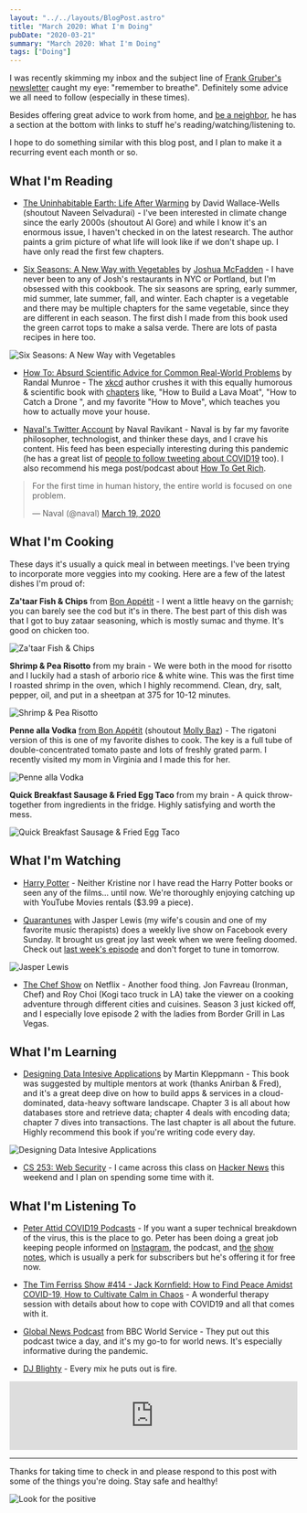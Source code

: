 ```yaml
---
layout: "../../layouts/BlogPost.astro"
title: "March 2020: What I'm Doing"
pubDate: "2020-03-21"
summary: "March 2020: What I'm Doing"
tags: ["Doing"]
---
```


<div id="fb-root"></div>
<script async defer crossorigin="anonymous" src="https://connect.facebook.net/en_US/sdk.js#xfbml=1&version=v6.0&appId=83803125734&autoLogAppEvents=1"></script>

I was recently skimming my inbox and the subject line of [Frank Gruber's newsletter](https://tinyletter.com/frankgruber) caught my eye: "remember to breathe". Definitely some advice we all need to follow (especially in these times).

Besides offering great advice to work from home, and [be a neighbor](https://beaneighborcampaign.com/), he has a section at the bottom with links to stuff he's reading/watching/listening to.

I hope to do something similar with this blog post, and I plan to make it a recurring event each month or so.

## What I'm Reading

- [The Uninhabitable Earth: Life After Warming](https://www.amazon.com/dp/B07GVPFH5V/ref=dp-kindle-redirect?_encoding=UTF8&btkr=1) by David Wallace-Wells (shoutout Naveen Selvadurai) - I've been interested in climate change since the early 2000s (shoutout Al Gore) and while I know it's an enormous issue, I haven't checked in on the latest research. The author paints a grim picture of what life will look like if we don't shape up. I have only read the first few chapters.

- [Six Seasons: A New Way with Vegetables](https://www.amazon.com/dp/B01L83TSVE/ref=dp-kindle-redirect?_encoding=UTF8&btkr=1) by [Joshua McFadden](https://twitter.com/joshua_mcfadden) - I have never been to any of Josh's restaurants in NYC or Portland, but I'm obsessed with this cookbook. The six seasons are spring, early summer, mid summer, late summer, fall, and winter. Each chapter is a vegetable and there may be multiple chapters for the same vegetable, since they are different in each season. The first dish I made from this book used the green carrot tops to make a salsa verde. There are lots of pasta recipes in here too.

![Six Seasons: A New Way with Vegetables](/images/blog/2020-03-21-wid/book-0.jpg)

- [How To: Absurd Scientific Advice for Common Real-World Problems](https://www.amazon.com/dp/B07NCQTJV3/ref=dp-kindle-redirect?_encoding=UTF8&btkr=1) by Randal Munroe - The [xkcd](https://xkcd.com/) author crushes it with this equally humorous & scientific book with [chapters](https://blog.xkcd.com/2019/08/02/how-to-chapter-list-and-introduction/) like, "How to Build a Lava Moat", "How to Catch a Drone
  ", and my favorite "How to Move", which teaches you how to actually move your house.

- [Naval's Twitter Account](https://twitter.com/naval) by Naval Ravikant - Naval is by far my favorite philosopher, technologist, and thinker these days, and I crave his content. His feed has been especially interesting during this pandemic (he has a great list of [people to follow tweeting about COVID19](https://twitter.com/i/lists/1221004646656835585) too). I also recommend his mega post/podcast about [How To Get Rich](https://nav.al/rich).

<blockquote class="twitter-tweet"><p lang="en" dir="ltr">For the first time in human history, the entire world is focused on one problem.</p>&mdash; Naval (@naval) <a href="https://twitter.com/naval/status/1240714732689960960?ref_src=twsrc%5Etfw">March 19, 2020</a></blockquote>

## What I'm Cooking

These days it's usually a quick meal in between meetings. I've been trying to incorporate more veggies into my cooking. Here are a few of the latest dishes I'm proud of:

**Za'taar Fish & Chips** from [Bon Appétit](https://www.bonappetit.com/recipe/zaatar-fish-and-chips) - I went a little heavy on the garnish; you can barely see the cod but it's in there. The best part of this dish was that I got to buy zataar seasoning, which is mostly sumac and thyme. It's good on chicken too.

![Za'taar Fish & Chips](/images/blog/2020-03-21-wid/food-0.jpg)

**Shrimp & Pea Risotto** from my brain - We were both in the mood for risotto and I luckily had a stash of arborio rice & white wine. This was the first time I roasted shrimp in the oven, which I highly recommend. Clean, dry, salt, pepper, oil, and put in a sheetpan at 375 for 10-12 minutes.

![Shrimp & Pea Risotto](/images/blog/2020-03-21-wid/food-1.jpg)

**Penne alla Vodka** [from Bon Appétit](https://www.bonappetit.com/recipe/rigatoni-with-easy-vodka-sauce) (shoutout [Molly Baz](https://www.instagram.com/mollybaz)) - The rigatoni version of this is one of my favorite dishes to cook. The key is a full tube of double-concentrated tomato paste and lots of freshly grated parm. I recently visited my mom in Virginia and I made this for her.

![Penne alla Vodka](/images/blog/2020-03-21-wid/food-2.jpg)

**Quick Breakfast Sausage & Fried Egg Taco** from my brain - A quick throw-together from ingredients in the fridge. Highly satisfying and worth the mess.

![Quick Breakfast Sausage & Fried Egg Taco](/images/blog/2020-03-21-wid/food-3.jpg)

## What I'm Watching

- [Harry Potter](<https://en.wikipedia.org/wiki/Harry_Potter_(film_series)>) - Neither Kristine nor I have read the Harry Potter books or seen any of the films... until now. We're thoroughly enjoying catching up with YouTube Movies rentals (\$3.99 a piece).

- [Quarantunes](https://www.facebook.com/events/347152399534482/) with Jasper Lewis (my wife's cousin and one of my favorite music therapists) does a weekly live show on Facebook every Sunday. It brought us great joy last week when we were feeling doomed. Check out [last week's episode](https://www.facebook.com/jasperlewismusic/videos/204971067271645/) and don't forget to tune in tomorrow.

![Jasper Lewis](/images/blog/2020-03-21-wid/jasper.jpg)

- [The Chef Show](https://www.netflix.com/title/81028317) on Netflix - Another food thing. Jon Favreau (Ironman, Chef) and Roy Choi (Kogi taco truck in LA) take the viewer on a cooking adventure through different cities and cuisines. Season 3 just kicked off, and I especially love episode 2 with the ladies from Border Grill in Las Vegas.

## What I'm Learning

- [Designing Data Intesive Applications](https://www.amazon.com/dp/B06XPJML5D/ref=dp-kindle-redirect?_encoding=UTF8&btkr=1) by Martin Kleppmann - This book was suggested by multiple mentors at work (thanks Anirban & Fred), and it's a great deep dive on how to build apps & services in a cloud-dominated, data-heavy software landscape. Chapter 3 is all about how databases store and retrieve data; chapter 4 deals with encoding data; chapter 7 dives into transactions. The last chapter is all about the future. Highly recommend this book if you're writing code every day.

![Designing Data Intesive Applications](/images/blog/2020-03-21-wid/learning-0.jpg)

- [CS 253: Web Security](https://web.stanford.edu/class/cs253/) - I came across this class on [Hacker News](https://news.ycombinator.com/) this weekend and I plan on spending some time with it.

## What I'm Listening To

- [Peter Attid COVID19 Podcasts](https://peterattiamd.com/covid-19/) - If you want a super technical breakdown of the virus, this is the place to go. Peter has been doing a great job keeping people informed on [Instagram](https://www.instagram.com/p/B99yaBngQrr/), the podcast, and [the](https://peterattiamd.com/peterhotez/) [show](https://peterattiamd.com/covid-19-update-03152020/) [notes](https://peterattiamd.com/peterhotez2/), which is usually a perk for subscribers but he's offering it for free now.

- [The Tim Ferriss Show #414 - Jack Kornfield: How to Find Peace Amidst COVID-19, How to Cultivate Calm in Chaos](https://tim.blog/2020/03/12/jack-kornfield-covid19/) - A wonderful therapy session with details about how to cope with COVID19 and all that comes with it.

- [Global News Podcast](https://overcast.fm/itunes135067274/global-news-podcast) from BBC World Service - They put out this podcast twice a day, and it's my go-to for world news. It's especially informative during the pandemic.

- [DJ Blighty](http://mixcloud.com/djblighty) - Every mix he puts out is fire.

<iframe width="100%" height="120" src="https://www.mixcloud.com/widget/iframe/?hide_cover=1&feed=%2FDJBlighty%2Fflashback-friday012-the-lost-tape-old-school-rb-hip-hop-dancehall-ukg%2F" frameborder="0" ></iframe>

---

Thanks for taking time to check in and please respond to this post with some of the things you're doing. Stay safe and healthy!

![Look for the positive](/images/blog/2020-03-21-wid/sidewalk.jpg)
